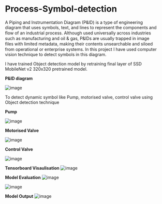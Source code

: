 # Process-Symbol-detection

A Piping and Instrumentation Diagram (P&ID) is a type of engineering diagram that uses symbols, text, and lines to represent the components and ﬂow of an industrial process. Although used universally across industries such as manufacturing and oil & gas, P&IDs are usually trapped in image ﬁles with limited metadata, making their contents unsearchable and siloed from operational or enterprise systems. In this project I have used computer vision technique to detect symbols in this diagram.

I have trained Object detection model by retraining final layer of SSD MobileNet v2 320x320 pretrained model.

**P&ID diagram**

![image](https://user-images.githubusercontent.com/49098763/125462171-8cec37ff-33ae-4041-8775-815b51075b66.png)

To detect dynamic symbol like Pump, motorised valve, control valve using Object detection technique

**Pump**

![image](https://user-images.githubusercontent.com/49098763/125462394-583ab407-c6f5-4f6c-a4fa-e677bf970ce1.png)

**Motorised Valve**

![image](https://user-images.githubusercontent.com/49098763/125462458-5d03307b-416b-4bff-af4c-abcb3e2e5cdb.png)

**Control Valve**

![image](https://user-images.githubusercontent.com/49098763/125462480-d3b3a2e7-f121-403b-9235-d8700c34e349.png)

**Tensorboard Visaulisation**
![image](https://user-images.githubusercontent.com/49098763/125624978-6f0a0623-a599-4e54-b9d3-686e8c028fee.png)


**Model Evaluation**
![image](https://user-images.githubusercontent.com/49098763/125624844-269ec57d-ca29-4f58-b05d-e1779a36c033.png)

![image](https://user-images.githubusercontent.com/49098763/125625041-c9760c2d-8604-4c9b-8389-5b56f54582a1.png)

**Model Output**
![image](https://user-images.githubusercontent.com/49098763/125625133-dd542178-2d86-4b0f-abc1-d67b4495fa4a.png)





